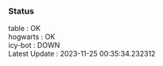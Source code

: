 ### Status


table : OK  
hogwarts : OK  
icy-bot : DOWN  
Latest Update : 2023-11-25 00:35:34.232312
